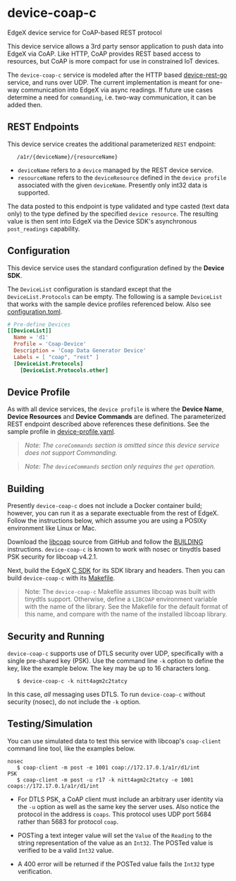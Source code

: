 # device-coap-c

EdgeX device service for CoAP-based REST protocol

This device service allows a 3rd party sensor application to push data into EdgeX via CoAP. Like HTTP, CoAP provides REST based access to resources, but CoAP is more compact for use in constrained IoT devices.

The `device-coap-c` service is modeled after the HTTP based [device-rest-go](https://github.com/edgexfoundry/device-rest-go) service, and runs over UDP. The current implementation is meant for one-way communication into EdgeX via async readings. If future use cases determine a need for `commanding`, i.e. two-way communication, it can be added then.


## REST Endpoints

This device service creates the additional parameterized `REST` endpoint:

```
   /a1r/{deviceName}/{resourceName}
```

- `deviceName` refers to a `device` managed by the REST device service.
- `resourceName` refers to the `deviceResource` defined in the `device profile` associated with the given `deviceName`.  Presently only int32 data is supported.

The data posted to this endpoint is type validated and type casted (text data only) to the type defined by the specified `device resource`. The resulting value is then sent into EdgeX via the Device SDK's asynchronous `post_readings` capability.


## Configuration

This device service uses the standard configuration defined by the **Device SDK**.

The `DeviceList` configuration is standard except that the `DeviceList.Protocols` can be empty. The following is a sample `DeviceList` that works with the sample device profiles referenced below. Also see [configuration.toml](./res/configuration.toml).

```toml
# Pre-define Devices
[[DeviceList]]
  Name = 'd1'
  Profile = 'Coap-Device'
  Description = 'Coap Data Generator Device'
  Labels = [ "coap", "rest" ]
  [DeviceList.Protocols]
    [DeviceList.Protocols.other]
```

## Device Profile

As with all device services, the `device profile` is where the **Device Name**, **Device Resources** and **Device Commands** are defined. The parameterized REST endpoint described above references these definitions. See the sample profile in [device-profile.yaml](./res/device-profile.yaml).

> *Note: The `coreCommands` section is omitted since this device service does not support Commanding.*

> *Note: The `deviceCommands` section only requires the `get` operation.*

## Building

Presently `device-coap-c` does not include a Docker container build; however, you can run it as a separate exectuable from the rest of EdgeX. Follow the instructions below, which assume you are using a POSIXy environment like Linux or Mac.

Download the [libcoap](https://github.com/obgm/libcoap) source from GitHub and follow the [BUILDING](https://github.com/obgm/libcoap/blob/v4.2.1/BUILDING) instructions. `device-coap-c` is known to work with nosec or tinydtls based PSK security for libcoap v4.2.1.

Next, build the EdgeX [C SDK](https://github.com/edgexfoundry/device-sdk-c/blob/master) for its SDK library and headers. Then you can build `device-coap-c` with its [Makefile](./src/c/Makefile). 

> Note: The `device-coap-c` Makefile assumes libcoap was built with tinydtls support. Otherwise, define a `LIBCOAP`  environment variable with the name of the library. See the Makefile for the default format of this name, and compare with the name of the installed libcoap library.

## Security and Running

`device-coap-c` supports use of DTLS security over UDP, specifically with a single pre-shared key (PSK). Use the command line `-k` option to define the key, like the example below. The key may be up to 16 characters long.

```
   $ device-coap-c -k nitt4agm2c2tatcy
```

In this case, *all* messaging uses DTLS. To run `device-coap-c` without security (nosec), do not include the `-k` option.

## Testing/Simulation

You can use simulated data to test this service with libcoap's `coap-client` command line tool, like the examples below.

```
nosec
   $ coap-client -m post -e 1001 coap://172.17.0.1/a1r/d1/int
PSK
   $ coap-client -m post -u r17 -k nitt4agm2c2tatcy -e 1001 coaps://172.17.0.1/a1r/d1/int
```

  * For DTLS PSK, a CoAP client must include an arbitrary user identity via the `-u` option as well as the same key the server uses. Also notice the protocol in the address is `coaps`. This protocol uses UDP port 5684 rather than 5683 for protocol `coap`.

  * POSTing a text integer value will set the  `Value` of the `Reading` to the string representation of the value as an `Int32`. The POSTed value is verified to be a valid `Int32` value.

  * A 400 error will be returned if the POSTed value fails the `Int32` type verification.
